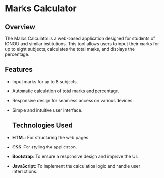 # Marks Calculator

## Overview
The Marks Calculator is a web-based application designed for students of IGNOU and similar institutions. This tool allows users to input their marks for up to eight subjects, calculates the total marks, and displays the percentage.

## Features
- Input marks for up to 8 subjects.
- Automatic calculation of total marks and percentage.
- Responsive design for seamless access on various devices.
- Simple and intuitive user interface.

  ## Technologies Used
- **HTML**: For structuring the web pages.
- **CSS**: For styling the application.
- **Bootstrap**: To ensure a responsive design and improve the UI.
- **JavaScript**: To implement the calculation logic and handle user interactions.
